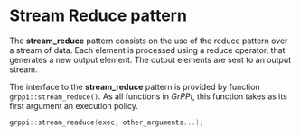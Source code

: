 # Stream Reduce pattern

The **stream_reduce** pattern consists on the use of the reduce pattern over a stream of data. Each element is processed using a reduce operator, that generates a new output element. The output elements are sent to an output stream.

The interface to the **stream_reduce** pattern is provided by function `grppi::stream_reduce()`. As all functions in *GrPPI*, this function takes as its first argument an execution policy.

~~~c++
grppi::stream_readuce(exec, other_arguments...);
~~~
